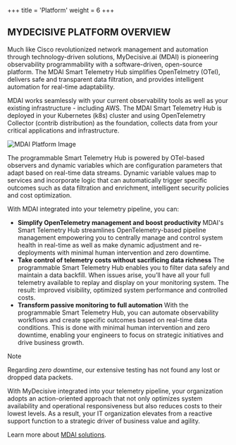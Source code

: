 +++
title = 'Platform'
weight = 6
+++

## MYDECISIVE PLATFORM OVERVIEW

Much like Cisco revolutionized network management and automation through technology-driven solutions, MyDecisive.ai (MDAI) is pioneering observability programmability with a software-driven, open-source platform. The MDAI Smart Telemetry Hub simplifies OpenTelmetry (OTel), delivers safe and transparent data filtration, and provides intelligent automation for real-time adaptability.

MDAI works seamlessly with your current observability tools as well as your existing infrastructure - including AWS. The MDAI Smart Telemetry Hub is deployed in your Kubernetes (k8s) cluster and using OpenTelemetry Collector (contrib distribution) as the foundation, collects data from your critical applications and infrastructure.

![MDAI Platform Image](../platform.png)

The programmable Smart Telemetry Hub is powered by OTel-based observers and dynamic variables which are configuration parameters that adapt based on real-time data streams. Dynamic variable values map to services and incorporate logic that can automatically trigger specific outcomes such as data filtration and enrichment, intelligent security policies and cost optimization.

With MDAI integrated into your telemetry pipeline, you can:

- **Simplify OpenTelemetry management and boost productivity**
  MDAI's Smart Telemetry Hub streamlines OpenTelemetry-based pipeline management empowering you to centrally manage and control system health in real-time as well as make dynamic adjustment and re-deployments with minimal human intervention and zero downtime.
- **Take control of telemetry costs without sacrificing data richness**
  The programmable Smart Telemetry Hub enables you to filter data safely and maintain a data backfill. When issues arise, you’ll have all your full telemetry available to replay and display on your monitoring system. The result: improved visibility, optimized system performance and controlled costs.
- **Transform passive monitoring to full automation**
  With the programmable Smart Telemetry Hub, you can automate observability workflows and create specific outcomes based on real-time data conditions. This is done with minimal human intervention and zero downtime, enabling your engineers to focus on strategic initiatives and drive business growth.
  
> [!NOTE]
> Regarding *zero downtime*, our extensive testing has not found any lost or dropped data packets. 

With MyDecisive integrated into your telemetry pipeline, your organization adopts an action-oriented approach that not only optimizes system availability and operational responsiveness but also reduces costs to their lowest levels. As a result, your IT organization elevates from a reactive support function to a strategic driver of business value and agility.

Learn more about [MDAI solutions](solutions.html).
